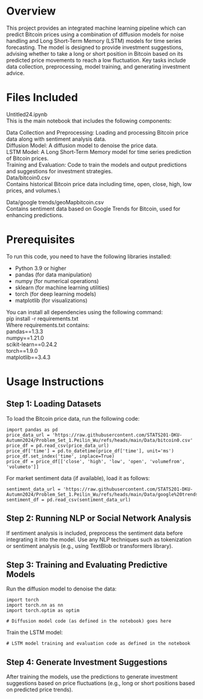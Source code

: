# Overview
This project provides an integrated machine learning pipeline which can predict Bitcoin prices using a combination of diffusion models for noise handling and Long Short-Term Memory (LSTM) models for time series forecasting. The model is designed to provide investment suggestions, advising whether to take a long or short position in Bitcoin based on its predicted price movements to reach a low fluctuation. Key tasks include data collection, preprocessing, model training, and generating investment advice.

# Files Included
Untitled24.ipynb\
This is the main notebook that includes the following components:

Data Collection and Preprocessing: Loading and processing Bitcoin price data along with sentiment analysis data.\
Diffusion Model: A diffusion model to denoise the price data.\
LSTM Model: A Long Short-Term Memory model for time series prediction of Bitcoin prices.\
Training and Evaluation: Code to train the models and output predictions and suggestions for investment strategies.\
Data/bitcoin0.csv\
Contains historical Bitcoin price data including time, open, close, high, low prices, and volumes.\

Data/google trends/geoMapbitcoin.csv \
Contains sentiment data based on Google Trends for Bitcoin, used for enhancing predictions.

# Prerequisites
To run this code, you need to have the following libraries installed:

* Python 3.9 or higher
* pandas (for data manipulation)
* numpy (for numerical operations)
* sklearn (for machine learning utilities)
* torch (for deep learning models)
* matplotlib (for visualizations)

You can install all dependencies using the following command:\
pip install -r requirements.txt\
Where requirements.txt contains:\
pandas==1.3.3\
numpy==1.21.0\
scikit-learn==0.24.2\
torch==1.9.0\
matplotlib==3.4.3

# Usage Instructions
## Step 1: Loading Datasets
To load the Bitcoin price data, run the following code:
```
import pandas as pd
price_data_url = 'https://raw.githubusercontent.com/STATS201-DKU-Autumn2024/Problem_Set_1.Peilin_Wu/refs/heads/main/Data/bitcoin0.csv'
price_df = pd.read_csv(price_data_url)
price_df['time'] = pd.to_datetime(price_df['time'], unit='ms')
price_df.set_index('time', inplace=True)
price_df = price_df[['close', 'high', 'low', 'open', 'volumefrom', 'volumeto']]
```
For market sentiment data (if available), load it as follows:
```
sentiment_data_url = 'https://raw.githubusercontent.com/STATS201-DKU-Autumn2024/Problem_Set_1.Peilin_Wu/refs/heads/main/Data/google%20trends/geoMapbitcoin.csv'
sentiment_df = pd.read_csv(sentiment_data_url)
```
## Step 2: Running NLP or Social Network Analysis
If sentiment analysis is included, preprocess the sentiment data before integrating it into the model. Use any NLP techniques such as tokenization or sentiment analysis (e.g., using TextBlob or transformers library).

## Step 3: Training and Evaluating Predictive Models
Run the diffusion model to denoise the data:
```
import torch
import torch.nn as nn
import torch.optim as optim

# Diffusion model code (as defined in the notebook) goes here
```
Train the LSTM model:
```
# LSTM model training and evaluation code as defined in the notebook
```
## Step 4: Generate Investment Suggestions
After training the models, use the predictions to generate investment suggestions based on price fluctuations (e.g., long or short positions based on predicted price trends).



